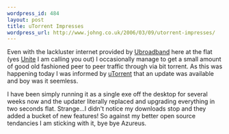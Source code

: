 ```yaml
--- 
wordpress_id: 484
layout: post
title: uTorrent Impresses
wordpress_url: http://www.johng.co.uk/2006/03/09/utorrent-impresses/
---
```

Even with the lackluster internet provided by <a href="http://www.ubroadband.net">Ubroadband</a> here at the flat (yes <a href="http://www.unite-students.com">Unite</a> I am calling you out) I occasionally manage to get a small amount of good old fashioned peer to peer traffic through via bit torrent. As this was happening today I was informed by <a href="http://www.utorrent.com">uTorrent</a> that an update was available and boy was it seemless.

I have been simply running it as a single exe off the desktop for several weeks now and the updater literally replaced and upgrading everything in two seconds flat. Strange...I didn't notice my downloads stop and they added a bucket of new features! So against my better open source tendancies I am sticking with it, bye bye Azureus.
